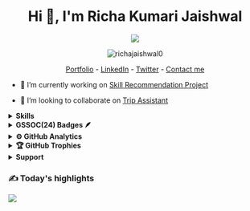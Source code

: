 <h1 align="center">Hi 👋, I'm Richa Kumari Jaishwal</h1>
<p align="center">
  <!-- Typing SVG by DenverCoder1 - https://github.com/DenverCoder1/readme-typing-svg -->
  <a href="https://github.com/DenverCoder1/readme-typing-svg">
    <img src="https://readme-typing-svg.demolab.com/?lines=Welcome%20to%20my%20page;Full-stack%20web%20developer;Open%20Source%20Contributer;AI/ML%20Enthusiast%20;Passionate%20in%20Problem%20Solving;Interested%20in%20learning%20new%20things&font=Fira%20Code&center=true&width=440&height=45&color=ffffff&vCenter=true&pause=1000&size=22" /></a>
</p>
<p align="left">
</p>
<p align="center"> <img src="https://komarev.com/ghpvc/?username=richajaishwal0&label=Profile%20views&color=0e75b6&style=flat" alt="richajaishwal0" /> </p>
<p align="center">
  <a href="https://richajaishwal0.github.io/">Portfolio</a> -
  <a href="https://www.linkedin.com/in/richa-jaishwal/">LinkedIn</a> - 
  <a href="https://x.com/RichaJaisw82851">Twitter</a> - 
  <a  href="mailto:richajaiswalhome@gmail.com">Contact me</a> 
</p>


- 🔭 I’m currently working on [Skill Recommendation Project](https://github.com/Richajaishwal0/Skill_recommendations_-and_job_matching)

- 👯 I’m looking to collaborate on [Trip Assistant](https://github.com/Richajaishwal0/Trip_assistant)


<details>
<summary><b>Skills</b></summary>
<!-- Languages, Tools and Frameworks -->
<div align="left" style="display: flex; flex-wrap: wrap; gap: 6px; font-size: 14px;">
  <p style="margin: 0;">Languages, Tools and Frameworks:</p>
  <img src="https://img.shields.io/badge/Python-3776AB?style=flat-square&logo=python&logoColor=white"/>
  <img src="https://img.shields.io/badge/HTML5-E34F26?style=flat-square&logo=html5&logoColor=white"/>
  <img src="https://img.shields.io/badge/CSS3-1572B6?style=flat-square&logo=css3&logoColor=white"/>
  <img src="https://img.shields.io/badge/Pug-A86454?style=flat-square&logo=pug&logoColor=white"/>
  <img src="https://img.shields.io/badge/Java-ED8B00?style=flat-square&logo=openjdk&logoColor=white"/>
  <img src="https://img.shields.io/badge/JavaScript-F7DF1E?style=flat-square&logo=javascript&logoColor=black"/>
  <img src="https://img.shields.io/badge/TypeScript-007ACC?style=flat-square&logo=typescript&logoColor=white"/>
  <img src="https://img.shields.io/badge/C-00599C?style=flat-square&logo=c&logoColor=white"/>
  <img src="https://img.shields.io/badge/C++-00599C?style=flat-square&logo=cplusplus&logoColor=white"/>
</div>

<!-- Web & App Frameworks -->
<div align="left" style="display: flex; flex-wrap: wrap; gap: 6px; font-size: 14px;">
  <p style="margin: 0;">Web & App Frameworks:</p>
  <img src="https://img.shields.io/badge/TailwindCSS-38B2AC?style=flat-square&logo=tailwind-css&logoColor=white"/>
  <img src="https://img.shields.io/badge/React-20232A?style=flat-square&logo=react&logoColor=61DAFB"/>
  <img src="https://img.shields.io/badge/Express.js-000000?style=flat-square&logo=express&logoColor=white"/>
  <img src="https://img.shields.io/badge/Django-092E20?style=flat-square&logo=django&logoColor=white"/>
  <img src="https://img.shields.io/badge/Bootstrap-563D7C?style=flat-square&logo=bootstrap&logoColor=white"/>
</div>

<!-- Databases -->
<div align="left" style="display: flex; flex-wrap: wrap; gap: 6px; font-size: 14px;">
  <p style="margin: 0;">Databases:</p>
  <img src="https://img.shields.io/badge/MySQL-005C84?style=flat-square&logo=mysql&logoColor=white"/>
  <img src="https://img.shields.io/badge/MongoDB-4EA94B?style=flat-square&logo=mongodb&logoColor=white"/>
  <img src="https://img.shields.io/badge/Firebase-FFCA28?style=flat-square&logo=firebase&logoColor=black"/>
</div>

<!-- Data Science & ML -->
<div align="left" style="display: flex; flex-wrap: wrap; gap: 6px; font-size: 14px;">
  <p style="margin: 0;">Data Science & ML:</p>
  <img src="https://img.shields.io/badge/Pandas-150458?style=flat-square&logo=pandas&logoColor=white"/>
  <img src="https://img.shields.io/badge/Scikit--Learn-F7931E?style=flat-square&logo=scikit-learn&logoColor=white"/>
  <img src="https://img.shields.io/badge/MATLAB-0076A8?style=flat-square&logo=mathworks&logoColor=white"/>
</div>

<!-- Tools & Platforms -->
<div align="left" style="display: flex; flex-wrap: wrap; gap: 6px; font-size: 14px;">
  <p style="margin: 0;">Tools & Platforms:</p>
  <img src="https://img.shields.io/badge/Postman-FF6C37?style=flat-square&logo=postman&logoColor=white"/>
  <img src="https://img.shields.io/badge/Git-F05032?style=flat-square&logo=git&logoColor=white"/>
  <img src="https://img.shields.io/badge/Linux-FCC624?style=flat-square&logo=linux&logoColor=black"/>
  <img src="https://img.shields.io/badge/Arduino-00979D?style=flat-square&logo=arduino&logoColor=white"/>
  <img src="https://img.shields.io/badge/AWS-232F3E?style=flat-square&logo=amazon-aws&logoColor=white"/>
</div>
</details>
<details>
<summary><b>GSSOC(24) Badges 🪶</b></summary>

<div align='center' style='display:flex; align-items:center; gap: 10px;'>
<a href="https://gssoc.girlscript.tech/leaderboard">
<img src="https://raw.githubusercontent.com/GSSoC24/Postman-Challenge/main/docs/assets/Postman%20White.png" width="100px" height="100px" />
<img src="https://raw.githubusercontent.com/GSSoC24/Postman-Challenge/main/docs/assets/1.png" width="100px" height="100px" />
<img src="https://raw.githubusercontent.com/GSSoC24/Postman-Challenge/main/docs/assets/2.png" width="100px" height="100px" />
<img src="https://raw.githubusercontent.com/GSSoC24/Postman-Challenge/main/docs/assets/3.png" width="100px" height="100px" />
<img src="https://raw.githubusercontent.com/GSSoC24/Postman-Challenge/main/docs/assets/4.png" width="100px" height="100px" />
<img src="https://raw.githubusercontent.com/GSSoC24/Postman-Challenge/main/docs/assets/5.png" width="100px" height="100px" />
<img src="https://raw.githubusercontent.com/GSSoC24/Postman-Challenge/main/docs/assets/6.png" width="105px" height="105px" />
</a>
</div>

</details>

<details>
<summary><b>⚙️ GitHub Analytics</b></summary>

![](https://github-readme-stats.vercel.app/api?username=Richajaishwal0&theme=neon&hide_border=false&include_all_commits=true&count_private=true)  
![](https://github-readme-streak-stats.herokuapp.com/?user=Richajaishwal0&theme=neon&hide_border=false)  
![](https://github-readme-stats.vercel.app/api/top-langs/?username=Richajaishwal0&theme=neon&hide_border=false&include_all_commits=true&count_private=true&layout=compact)

<a href="https://github.com/Richajaishwal0">
<img height="155em" src="http://github-profile-summary-cards.vercel.app/api/cards/repos-per-language?username=richajaishwal0&theme=github_dark" />
<img height="155em" src="http://github-profile-summary-cards.vercel.app/api/cards/most-commit-language?username=richajaishwal0&theme=github_dark" />
<img height="155em" src="http://github-profile-summary-cards.vercel.app/api/cards/productive-time?username=richajaishwal0&theme=github_dark&utcOffset=8" />
<img height="155em" src="http://github-profile-summary-cards.vercel.app/api/cards/profile-details?username=richajaishwal0&theme=github_dark" />
</a>
</details>

<details>
<summary><b>🏆 GitHub Trophies</b></summary>

![](https://github-profile-trophy.vercel.app/?username=richajaishwal0&theme=onedark&no-frame=false&no-bg=true&margin-w=4)

</details>



<details> 
<summary><b>Support</b></summary>
  
<p><a href="https://www.buymeacoffee.com/richajaishwal"> <img align="left" src="https://cdn.buymeacoffee.com/buttons/v2/default-yellow.png" height="50" width="210" alt="richajaishwal" /></a></p><br><br>

</details>

### ✍️ Today's highlights

![](https://quotes-github-readme.vercel.app/api?type=horizontal&theme=radical)
